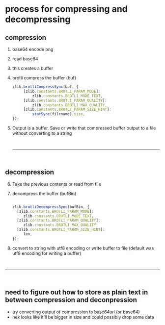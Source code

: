 # process for compressing and decompressing

## compression

1. base64 encode png

2. read base64

3. this creates a buffer

4. brotli compress the buffer (buf)

   ```javascript
   zlib.brotliCompressSync(buf, {
        [zlib.constants.BROTLI_PARAM_MODE]:
            zlib.constants.BROTLI_MODE_TEXT,
        [zlib.constants.BROTLI_PARAM_QUALITY]:
            zlib.constants.BROTLI_MAX_QUALITY,
        [zlib.constants.BROTLI_PARAM_SIZE_HINT]:
            statSync(filename).size,
   });
   ```

5. Output is a buffer. Save or write that compressed buffer output to a
   file without converting to a string

    &nbsp;

    ***

    &nbsp;
    &nbsp;

## decompression

6. Take the previous contents or read from file

7. decompress the buffer (bufBin)

   ```javascript

   zlib.brotliDecompressSync(bufBin, {
     [zlib.constants.BROTLI_PARAM_MODE]:
        zlib.constants.BROTLI_MODE_TEXT,
     [zlib.constants.BROTLI_PARAM_QUALITY]:
        zlib.constants.BROTLI_MAX_QUALITY,
     [zlib.constants.BROTLI_PARAM_SIZE_HINT]:
        len,
   });

   ```

8. convert to string with utf8 encoding or write buffer to file (default was utf8 encoding for writing a buffer)

    &nbsp;

***

&nbsp;
&nbsp;

## need to figure out how to store as plain text in between compression and deconpression

- try converting output of compression to base64url (or base64)
- hex looks like it'll be bigger in size and could possibly drop some data

